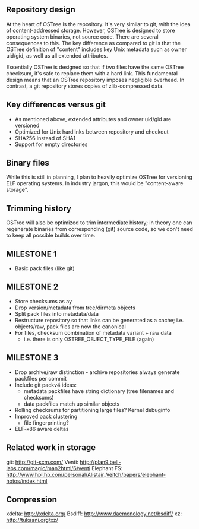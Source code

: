 Repository design
-----------------

At the heart of OSTree is the repository.  It's very similar to git,
with the idea of content-addressed storage.  However, OSTree is
designed to store operating system binaries, not source code.  There
are several consequences to this.  The key difference as compared to
git is that the OSTree definition of "content" includes key Unix
metadata such as owner uid/gid, as well as all extended attributes.

Essentially OSTree is designed so that if two files have the same
OSTree checksum, it's safe to replace them with a hard link.  This
fundamental design means that an OSTree repository imposes negligible
overhead.  In contrast, a git repository stores copies of
zlib-compressed data.

Key differences versus git
--------------------------

 * As mentioned above, extended attributes and owner uid/gid are versioned
 * Optimized for Unix hardlinks between repository and checkout
 * SHA256 instead of SHA1
 * Support for empty directories

Binary files
------------

While this is still in planning, I plan to heavily optimize OSTree for
versioning ELF operating systems.  In industry jargon, this would be
"content-aware storage".

Trimming history
----------------

OSTree will also be optimized to trim intermediate history; in theory
one can regenerate binaries from corresponding (git) source code, so
we don't need to keep all possible builds over time.

MILESTONE 1
-----------
* Basic pack files (like git)

MILESTONE 2
-----------
* Store checksums as ay
* Drop version/metadata from tree/dirmeta objects
* Split pack files into metadata/data
* Restructure repository so that links can be generated as a cache;
  i.e. objects/raw, pack files are now the canonical
* For files, checksum combination of metadata variant + raw data 
  - i.e. there is only OSTREE_OBJECT_TYPE_FILE (again)

MILESTONE 3
-----------

* Drop archive/raw distinction - archive repositories always generate
  packfiles per commit
* Include git packv4 ideas:
  - metadata packfiles have string dictionary (tree filenames and checksums)
  - data packfiles match up similar objects
* Rolling checksums for partitioning large files?  Kernel debuginfo
* Improved pack clustering
  - file fingerprinting?
* ELF-x86 aware deltas

Related work in storage
-----------------------

git: http://git-scm.com/
Venti: http://plan9.bell-labs.com/magic/man2html/6/venti
Elephant FS: http://www.hpl.hp.com/personal/Alistair_Veitch/papers/elephant-hotos/index.html

Compression
-----------

xdelta: http://xdelta.org/
Bsdiff: http://www.daemonology.net/bsdiff/
xz: http://tukaani.org/xz/
